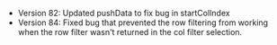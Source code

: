 
- Version 82: Updated pushData to fix bug in startColIndex
- Version 84: Fixed bug that prevented the row filtering from working when the row filter wasn't returned in the col filter selection.
